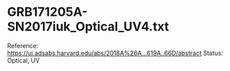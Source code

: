 # GRB171205A-SN2017iuk_Optical_UV4.txt

Reference: https://ui.adsabs.harvard.edu/abs/2018A%26A...619A..66D/abstract
Status: Optical, UV